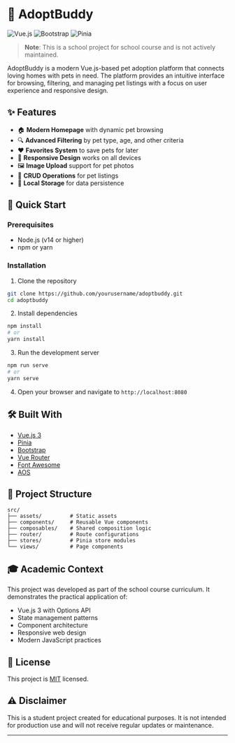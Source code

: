 # 🐾 AdoptBuddy

![Vue.js](https://img.shields.io/badge/Vue.js-4FC08D?style=for-the-badge&logo=vue.js&logoColor=white)
![Bootstrap](https://img.shields.io/badge/Bootstrap-7952B3?style=for-the-badge&logo=bootstrap&logoColor=white)
![Pinia](https://img.shields.io/badge/Pinia-F7B93E?style=for-the-badge&logo=vue.js&logoColor=black)

> **Note**: This is a school project for school course and is not actively maintained.

AdoptBuddy is a modern Vue.js-based pet adoption platform that connects loving homes with pets in need. The platform provides an intuitive interface for browsing, filtering, and managing pet listings with a focus on user experience and responsive design.

## ✨ Features

- 🏠 **Modern Homepage** with dynamic pet browsing
- 🔍 **Advanced Filtering** by pet type, age, and other criteria
- ❤️ **Favorites System** to save pets for later
- 📱 **Responsive Design** works on all devices
- 🖼️ **Image Upload** support for pet photos
- 🎯 **CRUD Operations** for pet listings
- 💾 **Local Storage** for data persistence

## 🚀 Quick Start

### Prerequisites

- Node.js (v14 or higher)
- npm or yarn

### Installation

1. Clone the repository
```bash
git clone https://github.com/yourusername/adoptbuddy.git
cd adoptbuddy
```

2. Install dependencies
```bash
npm install
# or
yarn install
```

3. Run the development server
```bash
npm run serve
# or
yarn serve
```

4. Open your browser and navigate to `http://localhost:8080`

## 🛠️ Built With

- [Vue.js 3](https://vuejs.org/)
- [Pinia](https://pinia.vuejs.org/)
- [Bootstrap](https://getbootstrap.com/)
- [Vue Router](https://router.vuejs.org/)
- [Font Awesome](https://fontawesome.com/)
- [AOS](https://michalsnik.github.io/aos/)

## 📂 Project Structure

```
src/
├── assets/         # Static assets
├── components/     # Reusable Vue components
├── composables/    # Shared composition logic
├── router/         # Route configurations
├── stores/         # Pinia store modules
└── views/          # Page components
```

## 🎓 Academic Context

This project was developed as part of the school course curriculum. It demonstrates the practical application of:

- Vue.js 3 with Options API
- State management patterns
- Component architecture
- Responsive web design
- Modern JavaScript practices

## 📝 License

This project is [MIT](https://choosealicense.com/licenses/mit/) licensed.

## ⚠️ Disclaimer

This is a student project created for educational purposes. It is not intended for production use and will not receive regular updates or maintenance.

---
